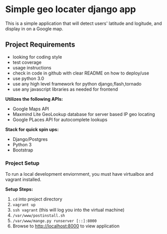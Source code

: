 # Simple geo locater django app

This is a simple application that will detect users' latitude and logitude, and display in on a Google map.

## Project Requirements
- looking for coding style
- test coverage
- usage instructions
- check in code in github with clear README on how to deploy/use
- use python 3.0
- use any high level framework for python django,flash,tornado
- use any javascript libraries as needed for frontend

**Utilizes the following APIs:**

- Google Maps API
- Maxmind Lite GeoLookup database for server based IP geo locating
- Google PLaces API for autocomplete lookups

**Stack for quick spin ups:**

- Django/Postgres
- Python 3
- Bootstrap

### Project Setup
To run a local development enviornment, you must have virtualbox and vagrant installed.

**Setup Steps:**

1. `cd` into project directory
2. `vagrant up`
3. `ssh vagrant` (this will log you into the virtual machine)
4. `/var/www/postinstall.sh`
4. `/var/www/mange.py runserver [::]:8000`
3. Browse to <http://localhost:8000> to view application


